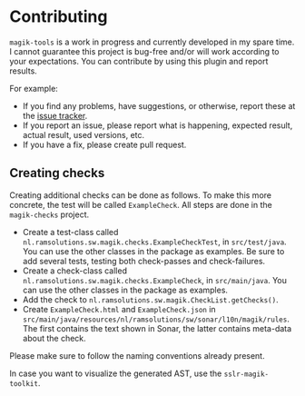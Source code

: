 Contributing
============

`magik-tools` is a work in progress and currently developed in my spare time. I cannot guarantee this project is bug-free and/or will work according to your expectations. You can contribute by using this plugin and report results.

For example:

- If you find any problems, have suggestions, or otherwise, report these at the [issue tracker](https://github.com/StevenLooman/magik-tools/issues).
- If you report an issue, please report what is happening, expected result, actual result, used versions, etc.
- If you have a fix, please create pull request.


Creating checks
---------------

Creating additional checks can be done as follows. To make this more concrete, the test will be called `ExampleCheck`. All steps are done in the `magik-checks` project.

- Create a test-class called `nl.ramsolutions.sw.magik.checks.ExampleCheckTest`, in `src/test/java`. You can use the other classes in the package as examples. Be sure to add several tests, testing both check-passes and check-failures.
- Create a check-class called `nl.ramsolutions.sw.magik.checks.ExampleCheck`, in `src/main/java`. You can use the other classes in the package as examples.
- Add the check to `nl.ramsolutions.sw.magik.CheckList.getChecks()`.
- Create `ExampleCheck.html` and `ExampleCheck.json` in `src/main/java/resources/nl/ramsolutions/sw/sonar/l10n/magik/rules`. The first contains the text shown in Sonar, the latter contains meta-data about the check.


Please make sure to follow the naming conventions already present.

In case you want to visualize the generated AST, use the `sslr-magik-toolkit`.
